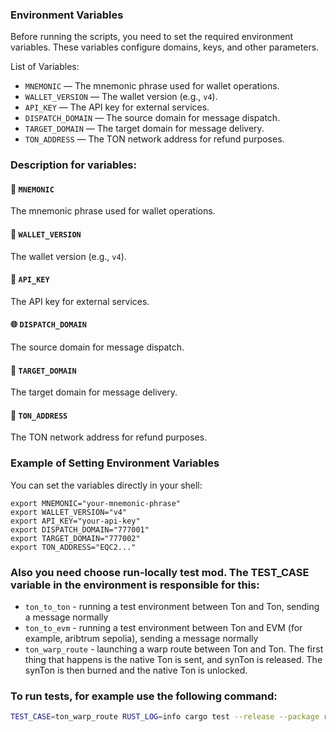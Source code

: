 ### Environment Variables
Before running the scripts, you need to set the required environment variables. These variables configure domains, keys, and other parameters.

List of Variables:

- `MNEMONIC` — The mnemonic phrase used for wallet operations.
- `WALLET_VERSION` — The wallet version (e.g., `v4`).
- `API_KEY` — The API key for external services.
- `DISPATCH_DOMAIN` — The source domain for message dispatch.
- `TARGET_DOMAIN` — The target domain for message delivery.
- `TON_ADDRESS` — The TON network address for refund purposes.

### Description for variables:
#### 🔑 `MNEMONIC`
The mnemonic phrase used for wallet operations.

#### 💾 `WALLET_VERSION`
The wallet version (e.g., `v4`).

#### 🔐 `API_KEY`
The API key for external services.

#### 🌐 `DISPATCH_DOMAIN`
The source domain for message dispatch.

#### 📨 `TARGET_DOMAIN`
The target domain for message delivery.

#### 🏦 `TON_ADDRESS`
The TON network address for refund purposes.

### Example of Setting Environment Variables
You can set the variables directly in your shell:

```shell
export MNEMONIC="your-mnemonic-phrase"
export WALLET_VERSION="v4"
export API_KEY="your-api-key"
export DISPATCH_DOMAIN="777001"
export TARGET_DOMAIN="777002"
export TON_ADDRESS="EQC2..."
```
### Also you need choose run-locally test mod. The TEST_CASE variable in the environment is responsible for this:
- `ton_to_ton` - running a test environment between Ton and Ton, sending a message normally
- `ton_to_evm` - running a test environment between Ton and EVM (for example, aribtrum sepolia), sending a message normally
- `ton_warp_route` - launching a warp route between Ton and Ton. The first thing that happens is the native Ton is sent, and synTon is released. The synTon is then burned and the native Ton is unlocked. 


### To run tests, for example use the following command:
```bash
TEST_CASE=ton_warp_route RUST_LOG=info cargo test --release --package run-locally --bin run-locally --features ton test-utils -- ton::test --nocapture > logs.log
```




